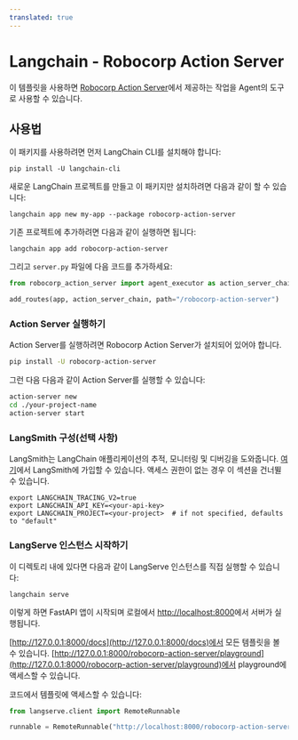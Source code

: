 ```yaml
---
translated: true
---
```


# Langchain - Robocorp Action Server

이 템플릿을 사용하면 [Robocorp Action Server](https://github.com/robocorp/robocorp)에서 제공하는 작업을 Agent의 도구로 사용할 수 있습니다.

## 사용법

이 패키지를 사용하려면 먼저 LangChain CLI를 설치해야 합니다:

```shell
pip install -U langchain-cli
```

새로운 LangChain 프로젝트를 만들고 이 패키지만 설치하려면 다음과 같이 할 수 있습니다:

```shell
langchain app new my-app --package robocorp-action-server
```

기존 프로젝트에 추가하려면 다음과 같이 실행하면 됩니다:

```shell
langchain app add robocorp-action-server
```

그리고 `server.py` 파일에 다음 코드를 추가하세요:

```python
from robocorp_action_server import agent_executor as action_server_chain

add_routes(app, action_server_chain, path="/robocorp-action-server")
```

### Action Server 실행하기

Action Server를 실행하려면 Robocorp Action Server가 설치되어 있어야 합니다.

```bash
pip install -U robocorp-action-server
```

그런 다음 다음과 같이 Action Server를 실행할 수 있습니다:

```bash
action-server new
cd ./your-project-name
action-server start
```

### LangSmith 구성(선택 사항)

LangSmith는 LangChain 애플리케이션의 추적, 모니터링 및 디버깅을 도와줍니다.
[여기](https://smith.langchain.com/)에서 LangSmith에 가입할 수 있습니다.
액세스 권한이 없는 경우 이 섹션을 건너뛸 수 있습니다.

```shell
export LANGCHAIN_TRACING_V2=true
export LANGCHAIN_API_KEY=<your-api-key>
export LANGCHAIN_PROJECT=<your-project>  # if not specified, defaults to "default"
```

### LangServe 인스턴스 시작하기

이 디렉토리 내에 있다면 다음과 같이 LangServe 인스턴스를 직접 실행할 수 있습니다:

```shell
langchain serve
```

이렇게 하면 FastAPI 앱이 시작되며 로컬에서 [http://localhost:8000](http://localhost:8000)에서 서버가 실행됩니다.

[http://127.0.0.1:8000/docs](http://127.0.0.1:8000/docs)에서 모든 템플릿을 볼 수 있습니다.
[http://127.0.0.1:8000/robocorp-action-server/playground](http://127.0.0.1:8000/robocorp-action-server/playground)에서 playground에 액세스할 수 있습니다.

코드에서 템플릿에 액세스할 수 있습니다:

```python
from langserve.client import RemoteRunnable

runnable = RemoteRunnable("http://localhost:8000/robocorp-action-server")
```
